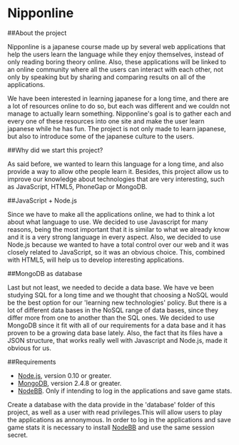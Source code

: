 Nipponline
==========

##About the project

Nipponline is a japanese course made up by several web applications that help the users learn the language while they enjoy themselves, instead of only reading boring theory online. Also, these applications will be linked to an online community where all the users can interact with each other, not only by speaking but by sharing and comparing results on all of the applications.

We have been interested in learning japanese for a long time, and there are a lot of resources online to do so, but each was different and we couldn not manage to actually learn something. Nipponline's goal is to gather each and every one of these resources into one site and make the user learn japanese while he has fun.
The project is not only made to learn japanese, but also to introduce some of the japanese culture to the users.

##Why did we start this project?

As said before, we wanted to learn this language for a long time, and also provide a way to allow othe people learn it. Besides, this project allow us to improve our knowledge about technologies that are very interesting, such as JavaScript, HTML5, PhoneGap or MongoDB.

##JavaScript + Node.js

Since we have to make all the applications online, we had to think a lot about what language to use. We decided to use Javascript for many reasons, being the most important that it is similar to what we already know and it is a very strong language in every aspect. Also, we decided to use Node.js because we wanted to have a total control over our web and it was closely related to JavaScript, so it was an obvious choice. This, combined with HTML5, will help us to develop interesting applications.

##MongoDB as database

Last but not least, we needed to decide a data base. We have ve been studying SQL for a long time and we thought that choosing a NoSQL would be the best option for our 'learning new technologies' policy. But there is a lot of different data bases in the NoSQL range of data bases, since they differ more from one to another than the SQL ones. We decided to use MongoDB since it fit with all of our requirements for a data base and it has proven to be a growing data base lately. Also, the fact that its files have a JSON structure, that works really well with Javascript and Node.js, made it obvious for us.

##Requirements

* [Node.js](http://nodejs.org/ "Node.js"), version 0.10 or greater.
* [MongoDB](https://www.mongodb.org/ "MongoDB"), version 2.4.8 or greater.
* [NodeBB](http://www.nodebb.org/ "NodeBB"). Only if intending to log in the applications and save game stats.

Create a database with the data provide in the 'database' folder of this project, as well as a user with read privileges.This will allow users to play the applications as annonymous. In order to log in the applications and save game stats it is necessary to install [NodeBB](http://www.nodebb.org/ "NodeBB") and use the same session secret.

